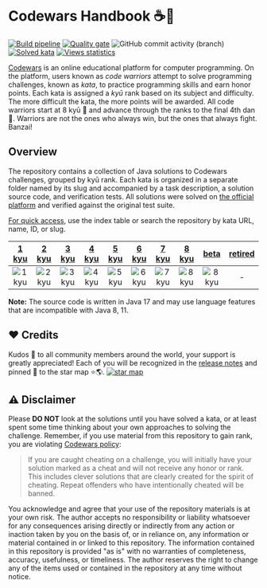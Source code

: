 # Codewars Handbook ☕️🚀

[![Build pipeline](https://img.shields.io/github/actions/workflow/status/ParanoidUser/codewars-handbook/build.yml?branch=main)](https://github.com/ParanoidUser/codewars-handbook/actions/workflows/build.yml)
[![Quality gate](https://img.shields.io/sonar/alert_status/codewars-handbook?server=https%3A%2F%2Fsonarcloud.io)](https://sonarcloud.io/dashboard?id=codewars-handbook)
![GitHub commit activity (branch)](https://img.shields.io/github/commit-activity/m/paranoiduser/codewars-handbook)
[![Solved kata](https://img.shields.io/endpoint?url=https%3A%2F%2Fparanoiduser.github.io%2Fcodewars-handbook-badges%2Fprogress.json)](https://www.codewars.com/kata/search/java?xids=completed)
[![Views statistics](https://img.shields.io/badge/dynamic/xml?color=success&label=views&query=//*[name()=%27text%27][3]&url=https://hits.seeyoufarm.com/api/count/incr/badge.svg?url=https%3A%2F%2Fgithub.com%2FParanoidUser%2Fcodewars-handbook)](https://hits.seeyoufarm.com/api/count/graph/dailyhits.svg?url=https://github.com/ParanoidUser/codewars-handbook)

[Codewars](https://www.codewars.com) is an online educational platform for computer programming.
On the platform, users known as *code warriors* attempt to solve programming challenges, known as
*kata*, to practice programming skills and earn honor points. Each kata is assigned a *kyū* rank
based on its subject and difficulty. The more difficult the kata, the more points will be awarded.
All code warriors start at 8 kyū 👘 and advance through the ranks to the final 4th dan 🥋.
Warriors are not the ones who always win, but the ones that always fight. Banzai!

## Overview

The repository contains a collection of Java solutions to Codewars challenges, grouped by kyū rank.
Each kata is organized in a separate folder named by its slug and accompanied by a task description,
a solution source code, and verification tests. All solutions were solved
on [the official platform](https://www.codewars.com) and verified against the original test suite.

<ins>For quick access</ins>, use the index table or search the repository by kata URL, name, ID, or
slug.

| [1 kyu](/kata/1-kyu/index.md) | [2 kyu](/kata/2-kyu/index.md) | [3 kyu](/kata/3-kyu/index.md) | [4 kyu](/kata/4-kyu/index.md) | [5 kyu](/kata/5-kyu/index.md) | [6 kyu](/kata/6-kyu/index.md) | [7 kyu](/kata/7-kyu/index.md) | [8 kyu](/kata/8-kyu/index.md) | [beta](/kata/beta/index.md) | [retired](/kata/retired/index.md) |
|:-----------------------------:|:-----------------------------:|:-----------------------------:|:-----------------------------:|:-----------------------------:|:-----------------------------:|:-----------------------------:|:-----------------------------:|:---------------------------:|:---------------------------------:|
| ![1 kyu](https://img.shields.io/endpoint?url=https%3A%2F%2Fparanoiduser.github.io%2Fcodewars-handbook-badges%2Fprogress-1kyu.json) | ![2 kyu](https://img.shields.io/endpoint?url=https%3A%2F%2Fparanoiduser.github.io%2Fcodewars-handbook-badges%2Fprogress-2kyu.json) | ![3 kyu](https://img.shields.io/endpoint?url=https%3A%2F%2Fparanoiduser.github.io%2Fcodewars-handbook-badges%2Fprogress-3kyu.json) | ![4 kyu](https://img.shields.io/endpoint?url=https%3A%2F%2Fparanoiduser.github.io%2Fcodewars-handbook-badges%2Fprogress-4kyu.json) | ![5 kyu](https://img.shields.io/endpoint?url=https%3A%2F%2Fparanoiduser.github.io%2Fcodewars-handbook-badges%2Fprogress-5kyu.json) | ![6 kyu](https://img.shields.io/endpoint?url=https%3A%2F%2Fparanoiduser.github.io%2Fcodewars-handbook-badges%2Fprogress-6kyu.json) | ![7 kyu](https://img.shields.io/endpoint?url=https%3A%2F%2Fparanoiduser.github.io%2Fcodewars-handbook-badges%2Fprogress-7kyu.json) | ![8 kyu](https://img.shields.io/endpoint?url=https%3A%2F%2Fparanoiduser.github.io%2Fcodewars-handbook-badges%2Fprogress-8kyu.json) | ![8 kyu](https://img.shields.io/endpoint?url=https%3A%2F%2Fparanoiduser.github.io%2Fcodewars-handbook-badges%2Fprogress-beta.json) | - |

**Note:** The source code is written in Java 17 and may use language features that are incompatible
with Java 8, 11.

## ❤️ Credits

Kudos 🙌 to all community members around the world, your support is greatly appreciated! Each of you
will be recognized in
the [release notes](https://github.com/ParanoidUser/codewars-handbook/releases) and pinned 📌 to
the star map ⭐🌎.
[![star map](https://github.com/user-attachments/assets/3cc11525-db34-48c2-9fa9-b812e7848ca1)](https://www.fla-shop.com/visited-countries/?st=AR%2CBD%2CBO%2CBR%2CBY%2CCA%2CCN%2CCO%2CEE%2CEG%2CES%2CFR%2CGB%2CGE%2CID%2CIN%2CJP%2CKE%2CLK%2CNG%2CPL%2CPT%2CRU%2CTH%2CTR%2CTW%2CUA%2CUS%2CVN&vc=6699cc&uc=e8e8e8&hc=40bfa6&bc=ffffff&ss=on)

## ⚠️ Disclaimer

Please **DO NOT** look at the solutions until you have solved a kata, or at least spent some time
thinking about your own approaches to solving the challenge. Remember, if you use material from this
repository to gain rank, you are
violating [Codewars policy](https://docs.codewars.com/community/rules/#policy):
> If you are caught cheating on a challenge, you will initially have your solution marked as a cheat
> and will not receive any honor or rank. This includes clever solutions that are clearly created
> for the spirit of cheating. Repeat offenders who have intentionally cheated will be banned.

You acknowledge and agree that your use of the repository materials is at your own risk. The author
accepts no responsibility or liability whatsoever for any consequences arising directly or
indirectly from any action or inaction taken by you on the basis of, or in reliance on, any
information or material contained in or linked to this repository. The information contained in this
repository is provided "as is" with no warranties of completeness, accuracy, usefulness, or
timeliness. The author reserves the right to change any of the items used or contained in the
repository at any time without notice.